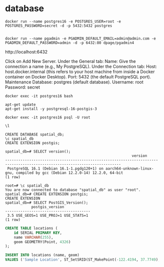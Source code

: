 # database



```SHELL
docker run --name postgres16 -e POSTGRES_USER=root -e POSTGRES_PASSWORD=secret -d -p 5432:5432 postgres


```

```SHELL
docker run --name pgadmin -e PGADMIN_DEFAULT_EMAIL=admin@admin.com -e PGADMIN_DEFAULT_PASSWORD=admin -d -p 6432:80 dpage/pgadmin4
```


http://localhost:6432




Click on Add New Server.
Under the General tab:
Name: Give the connection a name (e.g., My PostgreSQL).
Under the Connection tab:
Host: host.docker.internal (this refers to your host machine from inside a Docker container on Docker Desktop).
Port: 5432 (the default PostgreSQL port).
Maintenance Database: postgres (default database).
Username: root 
Password: secret 






```SHELL
docker exec -it postgres16 bash
```

```SHELL
apt-get update
apt-get install -y postgresql-16-postgis-3
```


```SHELL
docker exec -it postgres16 psql -U root

\l

CREATE DATABASE spatial_db;
\c spatial_db
CREATE EXTENSION postgis;

```


```
spatial_db=# SELECT version();
                                                          version
---------------------------------------------------------------------------------------------------------------------------
 PostgreSQL 16.1 (Debian 16.1-1.pgdg120+1) on aarch64-unknown-linux-gnu, compiled by gcc (Debian 12.2.0-14) 12.2.0, 64-bit
(1 row)

```

```
root=# \c spatial_db
You are now connected to database "spatial_db" as user "root".
spatial_db=# CREATE EXTENSION postgis;
CREATE EXTENSION
spatial_db=# SELECT PostGIS_Version();
            postgis_version
---------------------------------------
 3.5 USE_GEOS=1 USE_PROJ=1 USE_STATS=1
(1 row)

```



```SQL
CREATE TABLE locations (
    id SERIAL PRIMARY KEY,
    name VARCHAR(255),
    geom GEOMETRY(Point, 4326)
);
```

```SQL
INSERT INTO locations (name, geom)
VALUES ('Sample Location', ST_SetSRID(ST_MakePoint(-122.4194, 37.7749), 4326));  -- Coordinates for San Francisco
```
